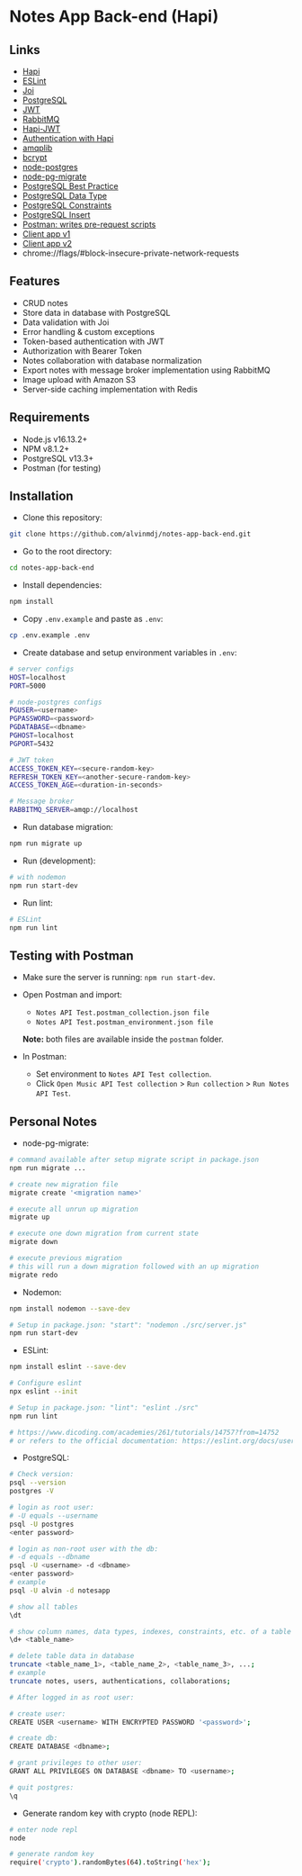 # Notes App Back-end (Hapi)

## Links

- [Hapi](https://hapi.dev/)
- [ESLint](https://eslint.org/)
- [Joi](https://joi.dev/api/)
- [PostgreSQL](https://www.postgresql.org/)
- [JWT](https://jwt.io/)
- [RabbitMQ](https://www.rabbitmq.com/)
- [Hapi-JWT](https://hapi.dev/module/jwt/)
- [Authentication with Hapi](https://hapi.dev/tutorials/auth/)
- [amqplib](https://www.npmjs.com/package/amqplib)
- [bcrypt](https://www.npmjs.com/package/bcrypt)
- [node-postgres](https://node-postgres.com/)
- [node-pg-migrate](https://www.npmjs.com/package/node-pg-migrate)
- [PostgreSQL Best Practice](https://wiki.postgresql.org/wiki/Don't_Do_This)
- [PostgreSQL Data Type](https://www.postgresql.org/docs/current/datatype.html)
- [PostgreSQL Constraints](https://www.postgresql.org/docs/current/ddl-constraints.html)
- [PostgreSQL Insert](https://www.postgresql.org/docs/current/sql-insert.html)
- [Postman: writes pre-request scripts](https://learning.postman.com/docs/writing-scripts/script-references/postman-sandbox-api-reference/#sending-requests-from-scripts)
- [Client app v1](http://notesapp-v1.dicodingacademy.com/)
- [Client app v2](http://notesapp-v2.dicodingacademy.com/)
- chrome://flags/#block-insecure-private-network-requests

## Features

- CRUD notes
- Store data in database with PostgreSQL
- Data validation with Joi
- Error handling & custom exceptions
- Token-based authentication with JWT
- Authorization with Bearer Token
- Notes collaboration with database normalization
- Export notes with message broker implementation using RabbitMQ
- Image upload with Amazon S3
- Server-side caching implementation with Redis

## Requirements

- Node.js v16.13.2+
- NPM v8.1.2+
- PostgreSQL v13.3+
- Postman (for testing)

## Installation

- Clone this repository:

```sh
git clone https://github.com/alvinmdj/notes-app-back-end.git
```

- Go to the root directory:

```sh
cd notes-app-back-end
```

- Install dependencies:

```sh
npm install
```

- Copy ```.env.example``` and paste as ```.env```:

```sh
cp .env.example .env
```

- Create database and setup environment variables in ```.env```:

```sh
# server configs
HOST=localhost
PORT=5000

# node-postgres configs
PGUSER=<username>
PGPASSWORD=<password>
PGDATABASE=<dbname>
PGHOST=localhost
PGPORT=5432

# JWT token
ACCESS_TOKEN_KEY=<secure-random-key>
REFRESH_TOKEN_KEY=<another-secure-random-key>
ACCESS_TOKEN_AGE=<duration-in-seconds>

# Message broker
RABBITMQ_SERVER=amqp://localhost
```

- Run database migration:

```sh
npm run migrate up
```

- Run (development):

```sh
# with nodemon
npm run start-dev
```

- Run lint:

```sh
# ESLint
npm run lint
```

## Testing with Postman

- Make sure the server is running: ```npm run start-dev```.

- Open Postman and import:
  - ```Notes API Test.postman_collection.json file```
  - ```Notes API Test.postman_environment.json file```

  **Note:** both files are available inside the ```postman``` folder.

- In Postman:
  - Set environment to ```Notes API Test collection```.
  - Click ```Open Music API Test collection``` > ```Run collection``` > ```Run Notes API Test```.

## Personal Notes

- node-pg-migrate:

```sh
# command available after setup migrate script in package.json
npm run migrate ...

# create new migration file
migrate create '<migration name>'

# execute all unrun up migration
migrate up

# execute one down migration from current state
migrate down

# execute previous migration
# this will run a down migration followed with an up migration
migrate redo
```

- Nodemon:

```sh
npm install nodemon --save-dev

# Setup in package.json: "start": "nodemon ./src/server.js"
npm run start-dev
```

- ESLint:

```sh
npm install eslint --save-dev

# Configure eslint
npx eslint --init

# Setup in package.json: "lint": "eslint ./src"
npm run lint

# https://www.dicoding.com/academies/261/tutorials/14757?from=14752
# or refers to the official documentation: https://eslint.org/docs/user-guide/getting-started
```

- PostgreSQL:

```sh
# Check version:
psql --version
postgres -V

# login as root user:
# -U equals --username
psql -U postgres
<enter password>

# login as non-root user with the db:
# -d equals --dbname
psql -U <username> -d <dbname>
<enter password>
# example
psql -U alvin -d notesapp

# show all tables
\dt

# show column names, data types, indexes, constraints, etc. of a table
\d+ <table_name>

# delete table data in database
truncate <table_name_1>, <table_name_2>, <table_name_3>, ...;
# example
truncate notes, users, authentications, collaborations;

# After logged in as root user:

# create user:
CREATE USER <username> WITH ENCRYPTED PASSWORD '<password>';

# create db:
CREATE DATABASE <dbname>;

# grant privileges to other user:
GRANT ALL PRIVILEGES ON DATABASE <dbname> TO <username>;

# quit postgres:
\q
```

- Generate random key with crypto (node REPL):

```sh
# enter node repl
node

# generate random key
require('crypto').randomBytes(64).toString('hex');
```
